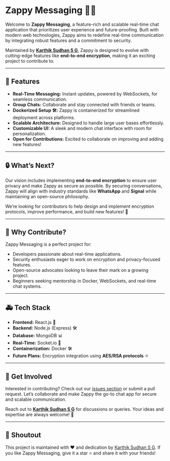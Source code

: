 # Zappy Messaging 🔧🔔

Welcome to **Zappy Messaging**, a feature-rich and scalable real-time chat application that prioritizes user experience and future-proofing. Built with modern web technologies, Zappy aims to redefine real-time communication by integrating robust features and a commitment to security.

Maintained by [**Karthik Sudhan S G**](https://github.com/karthik2607), Zappy is designed to evolve with cutting-edge features like **end-to-end encryption**, making it an exciting project to contribute to.

---

## 🚀 Features

- **Real-Time Messaging:** Instant updates, powered by WebSockets, for seamless communication.
- **Group Chats:** Collaborate and stay connected with friends or teams.
- **Dockerized Setup 🛠️:** Zappy is containerized for streamlined deployment across platforms.
- **Scalable Architecture:** Designed to handle large user bases effortlessly.
- **Customizable UI:** A sleek and modern chat interface with room for personalization.
- **Open for Contributions:** Excited to collaborate on improving and adding new features!

---

## 🔒 What’s Next?

Our vision includes implementing **end-to-end encryption** to ensure user privacy and make Zappy as secure as possible. By securing conversations, Zappy will align with industry standards like **WhatsApp** and **Signal** while maintaining an open-source philosophy.

We’re looking for contributors to help design and implement encryption protocols, improve performance, and build new features! 🎉

---

## 🙌 Why Contribute?

Zappy Messaging is a perfect project for:

- Developers passionate about real-time applications.
- Security enthusiasts eager to work on encryption and privacy-focused features.
- Open-source advocates looking to leave their mark on a growing project.
- Beginners seeking mentorship in Docker, WebSockets, and real-time chat systems.

---

## 🚑 Tech Stack

- **Frontend:** React.js 🔧
- **Backend:** Node.js (Express) 🛠️
- **Database:** MongoDB 📊
- **Real-Time:** Socket.io 🔄
- **Containerization:** Docker 🛠
- **Future Plans:** Encryption integration using **AES/RSA protocols** ⚛️

---

## 🚀 Get Involved

Interested in contributing? Check out our [issues section](https://github.com/karthik2607/Zappy-Messaging/issues) or submit a pull request. Let’s collaborate and make Zappy the go-to chat app for secure and scalable communication.

Reach out to [**Karthik Sudhan S G**](https://github.com/karthik2607) for discussions or queries. Your ideas and expertise are always welcome! 🌟

---

## 🕺 Shoutout

This project is maintained with ❤️ and dedication by [Karthik Sudhan S G](https://github.com/karthik2607). If you like Zappy Messaging, give it a star ⭐ and share it with your friends!

